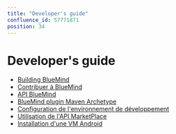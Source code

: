 ```yaml
---
title: "Developer's guide"
confluence_id: 57771871
position: 34
---
```

# Developer's guide


- [Building BlueMind](/Guide_du_développeur/Construction_de_BlueMind/)
- [Contribuer à BlueMind](/Guide_du_développeur/Contribuer_à_BlueMind/)
- [API BlueMind](/Guide_du_développeur/API_BlueMind/)
- [BlueMind plugin Maven Archetype](/Guide_du_développeur/BlueMind_plugin_Maven_Archetype/)
- [Configuration de l'environnement de développement](/Guide_du_développeur/Configuration_de_l_environnement_de_développement/)
- [Utilisation de l'API MarketPlace](/Guide_du_développeur/Utilisation_de_l_API_MarketPlace/)
- [Installation d'une VM Android](/Guide_du_développeur/Installation_d_une_VM_Android/)


 

 


